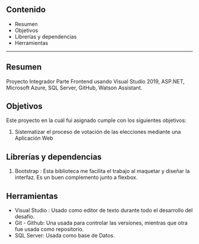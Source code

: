 ## Contenido

- Resumen
- Objetivos
- Librerías y dependencias
- Herramientas

---

## Resumen

Proyecto Integrador Parte Frontend usando Visual Studio 2019, ASP.NET, Microsoft Azure, SQL Server, GitHub, Watson Assistant.

## Objetivos

Este proyecto en la cuál fui asignado cumple con los siguientes objetivos:

1. Sistematizar el proceso de votación de las elecciones mediante una Aplicación Web

## Librerías y dependencias

1. Bootstrap : Esta biblioteca me facilita el trabajo al maquetar y diseñar la interfaz. Es un buen complemento junto a flexbox.

## Herramientas

- Visual Studio : Usado como editor de texto durante todo el desarrollo del desafío.
- Git - Github: Una usada para controlar las versiones, mientras que otra fue usada como repositorio.
- SQL Server: Usada como base de Datos.
